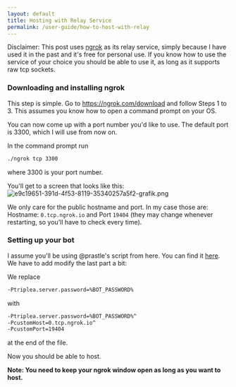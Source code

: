 ```yaml
---
layout: default
title: Hosting with Relay Service
permalink: /user-guide/how-to-host-with-relay
---
```



Disclaimer: This post uses [ngrok](https://ngrok.io) as its relay service,
simply because I have used it in the past and it's free for personal use. 
If you know how to use the service of your choice you should be able to use
it, as long as it supports raw tcp sockets.


### Downloading and installing ngrok

This step is simple. Go to https://ngrok.com/download and follow Steps
1 to 3. This assumes you know how to open a command prompt on your OS.

You can now come up with a port number you'd like to use. The default port
is 3300, which I will use from now on.

In the command prompt run
```bash
./ngrok tcp 3300
```
where 3300 is your port number.

You'll get to a screen that looks like this:
![e9c19651-391d-4f53-8119-35340257a5f2-grafik.png](/assets/uploads/files/1589396698766-e9c19651-391d-4f53-8119-35340257a5f2-grafik.png)

We only care for the public hostname and port. In my case those are:
Hostname: `0.tcp.ngrok.io` and Port `19404` (they may change whenever
restarting, so you'll have to check every time).


### Setting up your bot
I assume you'll be using @prastle's script from here. You can find it
[here](https://forums.triplea-game.org/topic/593/how-to-host-a-bot). We
have to add modify the last part a bit:

We replace
```bash
-Ptriplea.server.password=%BOT_PASSWORD%
```
with
```bash
-Ptriplea.server.password=%BOT_PASSWORD%^
-PcustomHost=0.tcp.ngrok.io^
-PcustomPort=19404
```
at the end of the file.

Now you should be able to host.

**Note: You need to keep your ngrok window open as long as you want to host.**
